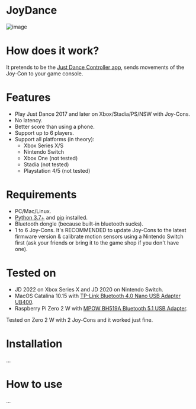# JoyDance

![image](https://user-images.githubusercontent.com/96280/163298419-6279f338-069e-4302-971f-b9d2e5fc9f7a.png)

# How does it work?
It pretends to be the [Just Dance Controller app](https://play.google.com/store/apps/details?id=com.ubisoft.dance.justdance2015companion), sends movements of the Joy-Con to your game console.

# Features
- Play Just Dance 2017 and later on Xbox/Stadia/PS/NSW with Joy-Cons.
- No latency.
- Better score than using a phone.
- Support up to 6 players.
- Support all platforms (in theory):
  - Xbox Series X/S
  - Nintendo Switch
  - Xbox One (not tested)
  - Stadia (not tested)
  - Playstation 4/5 (not tested)

# Requirements
- PC/Mac/Linux.
- [Python 3.7+](https://www.python.org) and [pip](https://pip.pypa.io/en/stable/installation/) installed.
- Bluetooth dongle (because built-in bluetooth sucks).
- 1 to 6 Joy-Cons. It's RECOMMENDED to update Joy-Cons to the latest firmware version & calibrate motion sensors using a Nintendo Switch first (ask your friends or bring it to the game shop if you don't have one).

# Tested on
- JD 2022 on Xbox Series X and JD 2020 on Nintendo Switch.
- MacOS Catalina 10.15 with [TP-Link Bluetooth 4.0 Nano USB Adapter UB400](https://www.tp-link.com/us/home-networking/usb-adapter/ub400/).
- Raspberry Pi Zero 2 W with [MPOW BH519A Bluetooth 5.1 USB Adapter](https://www.xmpow.com/products/mpow-bh519a-bluetooth-5-1-usb-adapter-for-pc).
  
Tested on Zero 2 W with 2 Joy-Cons and it worked just fine.

# Installation
...

# How to use
...
